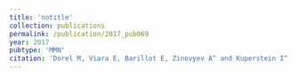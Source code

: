 ```yaml
---
title: 'notitle'
collection: publications
permalink: /publication/2017_pub069
year: 2017
pubtype: 'MMN'
citation: 'Dorel M, Viara E, Barillot E, Zinovyev A^ and Kuperstein I^. NaviCom: a web application to create interactive molecular network portraits using multi-level omics data. <i>Database (Oxford)</i> 1-11. 2017. '
---
```

